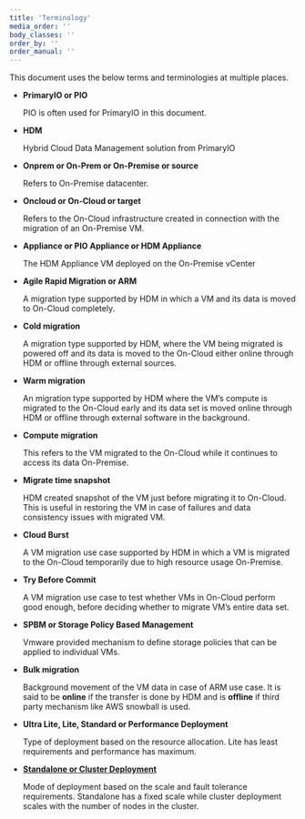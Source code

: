 ```yaml
---
title: 'Terminology'
media_order: ''
body_classes: ''
order_by: ''
order_manual: ''
---
```


This document uses the below terms and terminologies at multiple places.



*   **PrimaryIO or PIO** 

    PIO is often used for PrimaryIO in this document.

*   **HDM**

    Hybrid Cloud Data Management solution from PrimaryIO

*   **Onprem or On-Prem  or On-Premise or source**

    Refers to On-Premise datacenter.

*   **Oncloud or On-Cloud or target**

    Refers to the On-Cloud infrastructure created in connection with the migration of an On-Premise VM.

*   **Appliance or PIO Appliance or HDM Appliance**

    The HDM Appliance VM deployed on the On-Premise vCenter

*   **Agile Rapid Migration or ARM**

    A migration type supported by HDM in which a VM and its data is moved to On-Cloud completely.

*   **Cold migration**

    A migration type supported by HDM, where the VM being migrated is powered off and its data is moved to the On-Cloud either online through HDM or offline through external sources.

*   **Warm migration**

    An migration type supported by HDM where the VM’s compute is migrated to the On-Cloud early and its data set is moved online through HDM or offline through external software in the background.

*   **Compute migration**

    This refers to the VM migrated to the On-Cloud while it continues to access its data On-Premise.

*   **Migrate time snapshot**

    HDM created snapshot of the VM just before migrating it to On-Cloud. This is useful in restoring the VM in case of failures and data consistency issues with migrated VM.

*   **Cloud Burst**

    A VM migration use case supported by HDM in which a VM is migrated to the On-Cloud temporarily due to high resource usage On-Premise.

*   **Try Before Commit**

    A VM migration use case to test whether VMs in On-Cloud perform good enough, before deciding whether to migrate VM’s entire data set. 

*   **SPBM or Storage Policy Based Management**

    Vmware provided mechanism to define storage policies that can be applied to individual VMs.

*   **Bulk migration**

    Background movement of the VM data in case of ARM use case. It is said to be **online** if the transfer is done by HDM and is **offline** if third party mechanism like AWS snowball is used.

*   **Ultra Lite, Lite, Standard or Performance Deployment**

    Type of deployment based on the resource allocation. Lite has least requirements and performance has maximum. 

*   **[Standalone or Cluster Deployment](?id=id1)**

    Mode of deployment based on the scale and fault tolerance requirements. Standalone has a fixed scale while cluster deployment scales with the number of nodes in the cluster.

